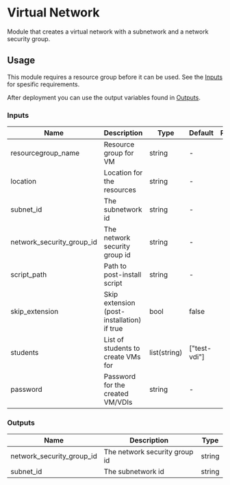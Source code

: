 # Virtual Network
Module that creates a virtual network with a subnetwork and a network security group.

## Usage
This module requires a resource group before it can be used. 
See the [Inputs](#inputs) for spesific requirements.

After deployment you can use the output variables found in [Outputs](#outputs).  

### Inputs
| Name | Description | Type | Default | Required |
|------|-------------|------|---------|:--------:|
| resourcegroup_name | Resource group for VM | string | - | yes |
| location | Location for the resources | string | - | yes |
| subnet_id | The subnetwork id | string | - | yes |
| network_security_group_id | The network security group id | string | - | yes |
| script_path | Path to post-install script | string | - | yes |
| skip_extension | Skip extension (post-installation) if true | bool | false | no |
| students | List of students to create VMs for | list(string) | ["test-vdi"] | no |
| password | Password for the created VM/VDIs | string | - | yes |

### Outputs
| Name | Description | Type |
|------|-------------|------|
| network_security_group_id | The network security group id | string |
| subnet_id | The subnetwork id | string |
